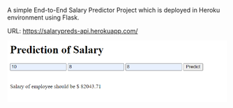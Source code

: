 A simple End-to-End Salary Predictor Project which is deployed in Heroku environment using Flask.

URL: https://salarypreds-api.herokuapp.com/

![Salary Predictor](firstmodel.png)
